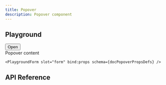 ```yaml
---
title: Popover
description: Popover component
---
```


<script lang="ts">
    import Button from '$lib/components/Button/Button.svelte';
    import Card from '$lib/components/Card/Card.svelte';
    import Popover from '$lib/components/Popover/Popover.svelte';
    import {docPopoverPropsDefs} from '$lib/components/Popover/Popover.props.js';
    import ApiReference from '$lib-doc/components/ApiReference.svelte';
    import Playground from '$lib-doc/components/Playground.svelte';
    import PlaygroundForm from '$lib-doc/components/PlaygroundForm.svelte';

    let props = {}
</script>

## Playground

<Playground>
    <Popover slot="component" {...props} bind:isOpen={props.isOpen}>
        <Button
            slot="trigger"
            variant="soft"
            let:open
            let:isOpen
            on:click={open}
        >
           Open
        </Button>
        <div class="p-2">
            Popover content
        </div>
    </Popover>

    <PlaygroundForm slot="form" bind:props schema={docPopoverPropsDefs} />

</Playground>

## API Reference

<ApiReference data={docPopoverPropsDefs}></ApiReference>
